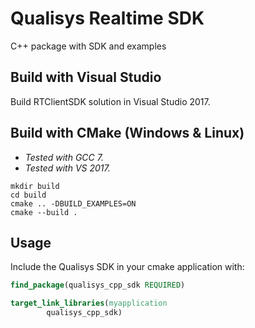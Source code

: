 # Qualisys Realtime SDK

C++ package with SDK and examples

## Build with Visual Studio

Build RTClientSDK solution in Visual Studio 2017.

## Build with CMake (Windows & Linux)

* _Tested with GCC 7._
* _Tested with VS 2017._

```
mkdir build
cd build
cmake .. -DBUILD_EXAMPLES=ON
cmake --build .
```

## Usage

Include the Qualisys SDK in your cmake application with:

```cmake
find_package(qualisys_cpp_sdk REQUIRED)

target_link_libraries(myapplication
        qualisys_cpp_sdk)
```
